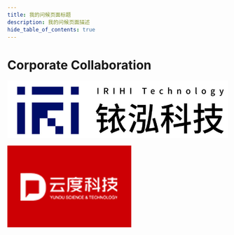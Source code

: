 ```yaml
---
title: 我的问候页面标题
description: 我的问候页面描述
hide_table_of_contents: true
---
```


# Corporate Collaboration

[![](imgs\irihi.jpg)](https://www.irihi.tech/index.html)

![](imgs\yundu.png)